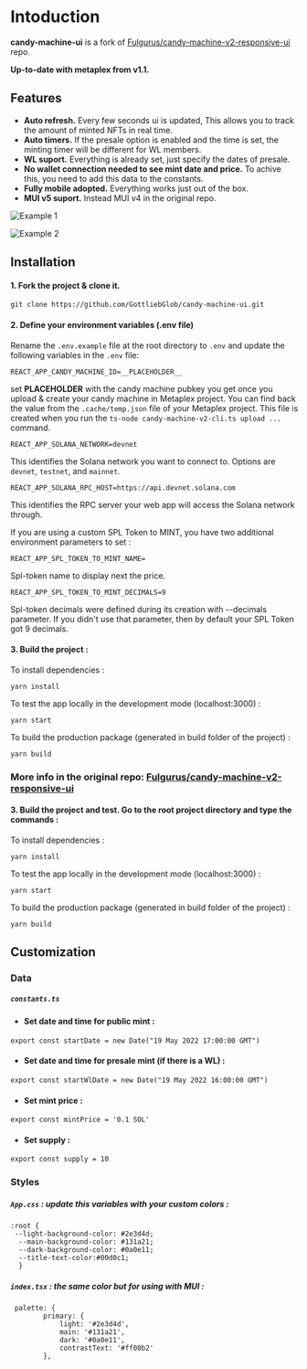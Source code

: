 # Intoduction
**candy-machine-ui** is a fork of [Fulgurus/candy-machine-v2-responsive-ui](https://github.com/Fulgurus/candy-machine-v2-responsive-ui "link") repo.

**Up-to-date with metaplex from v1.1.** 
## Features

- **Auto refresh.** Every few seconds ui is updated, This allows you to track the amount of minted NFTs in real time.  
- **Auto timers.** If the presale option is enabled and the time is set, the minting timer will be different for WL members.
-  **WL suport.** Everything is already set, just specify the dates of presale.
- **No wallet connection needed to see mint date and price.** To achive this, you need to add this data to the constants.
-  **Fully mobile adopted.** Everything works just out of the box.
-  **MUI v5 suport.** Instead MUI v4 in the original repo.

![Example 1](https://github.com/GottliebGlob/candy-machine-ui/blob/main/example.png?raw=true "Example 1")

![Example 2](https://github.com/GottliebGlob/candy-machine-ui/blob/main/example2.png?raw=true "Example 2")


## Installation

#### 1. Fork the project & clone it. 

```
git clone https://github.com/GottliebGlob/candy-machine-ui.git
```

#### 2. Define your environment variables (.env file)

Rename the `.env.example` file at the root directory to `.env` and update the following variables in the `.env` file:

```
REACT_APP_CANDY_MACHINE_ID=__PLACEHOLDER__
```
set __PLACEHOLDER__ with the candy machine pubkey you get once you upload & create your candy machine in Metaplex project. You can find back the value from the `.cache/temp.json` file of your Metaplex project. This file is created when you run the `ts-node candy-machine-v2-cli.ts upload ...` command.

```
REACT_APP_SOLANA_NETWORK=devnet
```

This identifies the Solana network you want to connect to. Options are `devnet`, `testnet`, and `mainnet`.

```
REACT_APP_SOLANA_RPC_HOST=https://api.devnet.solana.com
```

This identifies the RPC server your web app will access the Solana network through.


If you are using a custom SPL Token to MINT, you have two additional environment parameters to set :


```
REACT_APP_SPL_TOKEN_TO_MINT_NAME=
```

Spl-token name to display next the price.

```
REACT_APP_SPL_TOKEN_TO_MINT_DECIMALS=9
```

Spl-token decimals were defined during its creation with --decimals parameter. If you didn't use that parameter, then by default your SPL Token got 9 decimals.

#### 3. Build the project :

To install dependencies :

```
yarn install
```

To test the app locally in the development mode (localhost:3000) :

```
yarn start
```

To build the production package (generated in build folder of the project) :

```
yarn build
```

### More info in the original repo:  [Fulgurus/candy-machine-v2-responsive-ui](https://github.com/pandao/editor.md "link")

#### 3. Build the project and test. Go to the root project directory and type the commands :

To install dependencies :

```
yarn install
```

To test the app locally in the development mode (localhost:3000) :

```
yarn start
```

To build the production package (generated in build folder of the project) :

```
yarn build
```

## Customization 
 ### Data

   #####  `constants.ts` 
   - #### Set date and time for public mint :
   ```
   export const startDate = new Date("19 May 2022 17:00:00 GMT")
   ```
  - #### Set date and time for presale mint (if there is a WL) :
   ```
export const startWlDate = new Date("19 May 2022 16:00:00 GMT")
   ```
  
 - #### Set mint price :
  ```
export const mintPrice = '0.1 SOL'
   ```
- #### Set supply :
 ```
export const supply = 10
   ```
### Styles
 
#####  `App.css` : update this variables with your custom colors :

```
:root {
 --light-background-color: #2e3d4d;
  --main-background-color: #131a21;
  --dark-background-color: #0a0e11;
  --title-text-color:#00d0c1;
  }
  ```
  
  #####  `index.tsx` : the same color but for using with __MUI__ :
```
 palette: {
        primary: {
            light: '#2e3d4d',
            main: '#131a21',
            dark: '#0a0e11',
            contrastText: '#ff00b2'
        },
  ```
  

   
   
   

